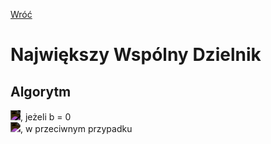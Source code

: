 [Wróć](../../../../../..)

# **N**ajwiększy **W**spólny **D**zielnik

## Algorytm
<img src="https://latex.codecogs.com/svg.image?nwd(a,%20b)%20=%20a" style="filter:invert(1); background-color:white">, jeżeli b = 0 \
<img src="https://latex.codecogs.com/svg.image?nwd(a,%20b)%20=%20nwd(b,%20a%20\bmod%20b)" style="filter:invert(1)">, w przeciwnym przypadku
